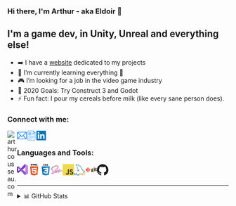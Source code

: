 ### Hi there, I'm Arthur - aka Eldoir 👋

## I'm a game dev, in Unity, Unreal and everything else!

- ➡️ I have a [website][website] dedicated to my projects
- 🌱 I’m currently learning everything 🤣
- 🎮 I’m looking for a job in the video game industry
- 🥅 2020 Goals: Try Construct 3 and Godot
- ⚡ Fun fact: I pour my cereals before milk (like every sane person does).

### Connect with me:

[<img align="left" alt="arthurcousseau.com" width="22px" src="https://arthurcousseau.com/favicon.ico" />][website]
[<img align="left" alt="eldoir | Mail" width="22px" src="img/mail.png" />][mail]
[<img align="left" alt="eldoir | CV" width="22px" src="img/cv.png" />][cv]
[<img align="left" alt="eldoir | LinkedIn" width="22px" src="img/linkedin.png" />][linkedin]

<br />

### Languages and Tools:

<img align="left" alt="Visual Studio" width="26px" src="img/vs.png" />
<img align="left" alt="HTML5" width="26px" src="img/html5.png" />
<img align="left" alt="CSS3" width="26px" src="img/css.png" />
<img align="left" alt="Sass" width="26px" src="img/sass.png" />
<img align="left" alt="JavaScript" width="26px" src="img/js.png" />
<img align="left" alt="MySQL" width="26px" src="img/mysql.png" />
<img align="left" alt="Git" width="26px" src="img/git.png" />
<img align="left" alt="GitHub" width="26px" src="img/github.png" />

<br />
<br />

---

<details>
  <summary>📊 GitHub Stats</summary>

  <img align="left" alt="eldoir's GitHub Stats" src="https://github-readme-stats.codestackr.vercel.app/api?username=eldoir&show_icons=true&hide_border=true" />

</details>

[website]: https://arthurcousseau.com
[mail]: mailto:@arthur.cousseau@me.com
[cv]: https://arthurcousseau.com/cv/CV_EN.pdf
[linkedin]: https://www.linkedin.com/in/arthurcousseau/